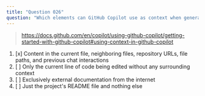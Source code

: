 ```yaml
---
title: "Question 026"
question: "Which elements can GitHub Copilot use as context when generating suggestions?"
---
```


> https://docs.github.com/en/copilot/using-github-copilot/getting-started-with-github-copilot#using-context-in-github-copilot
1. [x] Content in the current file, neighboring files, repository URLs, file paths, and previous chat interactions
1. [ ] Only the current line of code being edited without any surrounding context
1. [ ] Exclusively external documentation from the internet
1. [ ] Just the project's README file and nothing else
